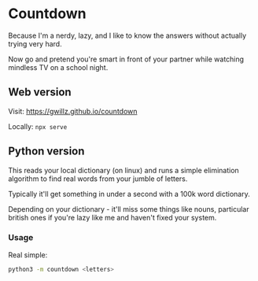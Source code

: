 
# Countdown

Because I'm a nerdy, lazy, and I like to know the answers without actually trying very hard.

Now go and pretend you're smart in front of your partner while watching mindless TV on a school night.


## Web version

Visit: https://gwillz.github.io/countdown

Locally: `npx serve`


## Python version

This reads your local dictionary (on linux) and runs a simple elimination algorithm to find real words from your jumble of letters.

Typically it'll get something in under a second with a 100k word dictionary.

Depending on your dictionary - it'll miss some things like nouns, particular british ones if you're lazy like me and haven't fixed your system.


### Usage

Real simple:

```sh
python3 -m countdown <letters>
```


